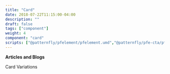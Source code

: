 ```yaml
---
title: "Card"
date: 2018-07-22T11:15:00-04:00
description: ""
draft: false
tags: ["component"]
weight: 4
component: "card"
scripts: ["@patternfly/pfelement/pfelement.umd","@patternfly/pfe-cta/pfe-cta.umd", "@patternfly/pfe-card/pfe-card.umd","@rhd/dp-search/dp-search-onebox"]
---
```


__Articles and Blogs__

Card Variations
